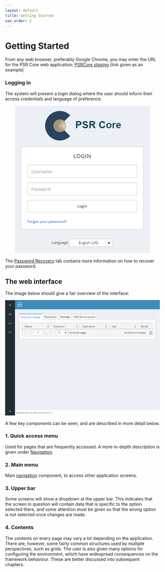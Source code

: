 ```yaml
---
layout: default
title: Getting Started
nav_order: 2
---
```


# Getting Started

From any web browser, preferably Google Chrome, you may enter the URL for the PSR Core web application: [PSRCore staging](https://psrcorestaging.psr-inc.com/) (link given as an example)

### Logging in

The system will present a login dialog where the user should inform their access credentials and language of preference.

<div style="text-align:center">
    <img src="images/login.png"/>
</div>

The [Password Recovery](05_Password.html) tab contains more information on how to recover your password.

## The web interface

The image below should give a fair overview of the interface:
<div style="text-align:center">
    <img src="images/home_screen.png"/>
</div>

A few key components can be seen, and are described in more detail below.

### 1. Quick access menu

Used for pages that are frequently accessed. A more in-depth description is given under [Navigation](03_Navigation.html).

### 2. Main menu

Main [navigation](03_Navigation.html) component, to access other application screens.

### 3. Upper bar

Some screens will show a dropdown at the upper bar. This indicates that the screen in question will contain data that is specific to the option selected there, and some attention must be given so that the wrong option is not selected once changes are made.

### 4. Contents

The contents on every page may vary a lot depending on the application. There are, however, some fairly common structures used by multiple perspectives, such as grids. The user is also given many options for configuring the environment, which have widespread consequences on the framework behaviour. These are better discussed into subsequent chapters.
